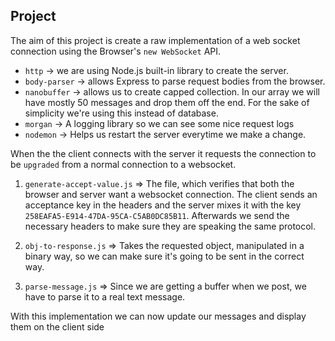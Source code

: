 ## Project

The aim of this project is create a raw implementation of a web socket connection using the Browser's `new WebSocket` API.

- `http` ->  we are using Node.js built-in library to create the server.
- `body-parser` -> allows Express to parse request bodies from the browser.
- `nanobuffer` -> allows us to create capped collection. In our array we will have mostly 50 messages and drop them off the end. For the sake of simplicity we're using this instead of database.
- `morgan` -> A logging library so we can see some nice request logs
- `nodemon` -> Helps us restart the server everytime we make a change.

When the the client connects with the server it requests the connection to be `upgraded` from a normal connection to a websocket.

1. `generate-accept-value.js` => The file, which verifies that both the browser and server want a websocket connection. The client sends an acceptance key in the headers and the server mixes it with the key `258EAFA5-E914-47DA-95CA-C5AB0DC85B11`. Afterwards we send the necessary headers to make sure they are speaking the same protocol.

2. `obj-to-response.js` => Takes the requested object, manipulated in a binary way, so we can make sure it's going to be sent in the correct way.

3. `parse-message.js` => Since we are getting a buffer when we post, we have to parse it to a real text message.

With this implementation we can now update our messages and display them on the client side
